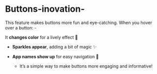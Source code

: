 # Buttons-inovation-
This feature makes buttons more fun and eye-catching. When you hover over a button:  - 

It **changes color** for a lively effect 🎨 
- **Sparkles appear**, adding a bit of magic ✨
- **App names show up** for easy navigation 📱
  
  - It’s a simple way to make buttons more engaging and informative!
